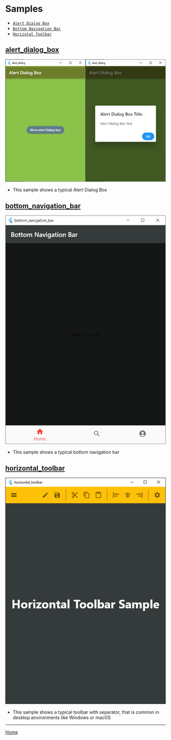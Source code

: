 # Samples
- [`Alert Dialog Box`](#alert_dialog_box)
- [`Bottom Navigation Bar`](#bottom_navigation_bar)
- [`Horizotal Toolbar`](#horizontal_toolbar)

## <a name="alert_dialog_box"></a>[**alert_dialog_box**](alert_dialog_box/lib/main.dart)
![Flutter Sample - Alert Dialog Box](images/flutter_sample-Alert_Dialog_Box.png)
* This sample shows a typical Alert Dialog Box

## <a name="bottom_navigation_bar"></a>[**bottom_navigation_bar**](bottom_navigation_bar/lib/main.dart)
![Flutter Sample - Bottom Navigation Bar](images/flutter_sample-Bottom_Navigation_Bar.png)
* This sample shows a typical bottom navigation bar

## <a name="horizontal_toolbar"></a>[**horizontal_toolbar**](horizontal_toolbar/lib/main.dart)
![Flutter Sample - Horizontal Toolbar](images/flutter_sample-Horizontal_Toolbar.png)
* This sample shows a typical toolbar with separator, that is common in desktop environments like Windows or macOS


---
[Home](../README.md)
